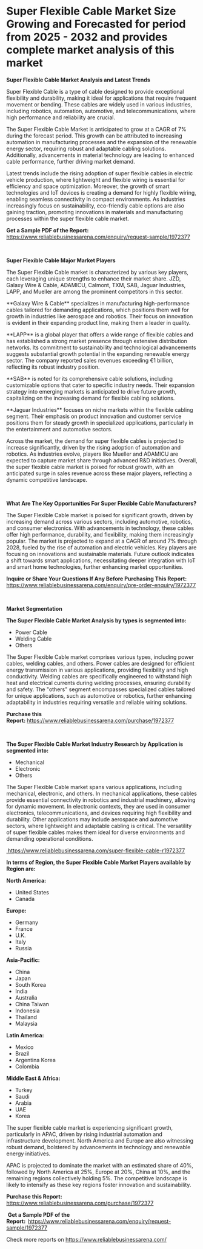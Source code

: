 <p><h1>Super Flexible Cable Market Size Growing and Forecasted for period from 2025 - 2032 and provides complete market analysis of this market</h1></p><p><strong>Super Flexible Cable Market Analysis and Latest Trends</strong></p>
<p><p>Super Flexible Cable is a type of cable designed to provide exceptional flexibility and durability, making it ideal for applications that require frequent movement or bending. These cables are widely used in various industries, including robotics, automation, automotive, and telecommunications, where high performance and reliability are crucial.</p><p>The Super Flexible Cable Market is anticipated to grow at a CAGR of 7% during the forecast period. This growth can be attributed to increasing automation in manufacturing processes and the expansion of the renewable energy sector, requiring robust and adaptable cabling solutions. Additionally, advancements in material technology are leading to enhanced cable performance, further driving market demand.</p><p>Latest trends include the rising adoption of super flexible cables in electric vehicle production, where lightweight and flexible wiring is essential for efficiency and space optimization. Moreover, the growth of smart technologies and IoT devices is creating a demand for highly flexible wiring, enabling seamless connectivity in compact environments. As industries increasingly focus on sustainability, eco-friendly cable options are also gaining traction, promoting innovations in materials and manufacturing processes within the super flexible cable market.</p></p>
<p><strong>Get a Sample PDF of the Report:&nbsp;</strong> <a href="https://www.reliablebusinessarena.com/enquiry/request-sample/1972377?utm_campaign=2342&utm_medium=2&utm_source=Github&utm_content=ia&utm_term=13022025&utm_id=super-flexible-cable">https://www.reliablebusinessarena.com/enquiry/request-sample/1972377</a></p>
<p>&nbsp;</p>
<p><strong>Super Flexible Cable Major Market Players</strong></p>
<p><p>The Super Flexible Cable market is characterized by various key players, each leveraging unique strengths to enhance their market share. JZD, Galaxy Wire & Cable, ADAMICU, Calmont, TXM, SAB, Jaguar Industries, LAPP, and Mueller are among the prominent competitors in this sector.</p><p>**Galaxy Wire & Cable** specializes in manufacturing high-performance cables tailored for demanding applications, which positions them well for growth in industries like aerospace and robotics. Their focus on innovation is evident in their expanding product line, making them a leader in quality.</p><p>**LAPP** is a global player that offers a wide range of flexible cables and has established a strong market presence through extensive distribution networks. Its commitment to sustainability and technological advancements suggests substantial growth potential in the expanding renewable energy sector. The company reported sales revenues exceeding €1 billion, reflecting its robust industry position.</p><p>**SAB** is noted for its comprehensive cable solutions, including customizable options that cater to specific industry needs. Their expansion strategy into emerging markets is anticipated to drive future growth, capitalizing on the increasing demand for flexible cabling solutions.</p><p>**Jaguar Industries** focuses on niche markets within the flexible cabling segment. Their emphasis on product innovation and customer service positions them for steady growth in specialized applications, particularly in the entertainment and automotive sectors.</p><p>Across the market, the demand for super flexible cables is projected to increase significantly, driven by the rising adoption of automation and robotics. As industries evolve, players like Mueller and ADAMICU are expected to capture market share through advanced R&D initiatives. Overall, the super flexible cable market is poised for robust growth, with an anticipated surge in sales revenue across these major players, reflecting a dynamic competitive landscape.</p></p>
<p>&nbsp;</p>
<p><strong>What Are The Key Opportunities For Super Flexible Cable Manufacturers?</strong></p>
<p><p>The Super Flexible Cable market is poised for significant growth, driven by increasing demand across various sectors, including automotive, robotics, and consumer electronics. With advancements in technology, these cables offer high performance, durability, and flexibility, making them increasingly popular. The market is projected to expand at a CAGR of around 7% through 2028, fueled by the rise of automation and electric vehicles. Key players are focusing on innovations and sustainable materials. Future outlook indicates a shift towards smart applications, necessitating deeper integration with IoT and smart home technologies, further enhancing market opportunities.</p></p>
<p><strong>Inquire or Share Your Questions If Any Before Purchasing This Report:</strong> <a href="https://www.reliablebusinessarena.com/enquiry/pre-order-enquiry/1972377?utm_campaign=2342&utm_medium=2&utm_source=Github&utm_content=ia&utm_term=13022025&utm_id=super-flexible-cable">https://www.reliablebusinessarena.com/enquiry/pre-order-enquiry/1972377</a></p>
<p>&nbsp;</p>
<p><strong>Market Segmentation</strong></p>
<p><strong>The Super Flexible Cable Market Analysis by types is segmented into:</strong></p>
<p><ul><li>Power Cable</li><li>Welding Cable</li><li>Others</li></ul></p>
<p><p>The Super Flexible Cable market comprises various types, including power cables, welding cables, and others. Power cables are designed for efficient energy transmission in various applications, providing flexibility and high conductivity. Welding cables are specifically engineered to withstand high heat and electrical currents during welding processes, ensuring durability and safety. The "others" segment encompasses specialized cables tailored for unique applications, such as automotive or robotics, further enhancing adaptability in industries requiring versatile and reliable wiring solutions.</p></p>
<p><strong>Purchase this Report:&nbsp;</strong><a href="https://www.reliablebusinessarena.com/purchase/1972377?utm_campaign=2342&utm_medium=2&utm_source=Github&utm_content=ia&utm_term=13022025&utm_id=super-flexible-cable">https://www.reliablebusinessarena.com/purchase/1972377</a></p>
<p>&nbsp;</p>
<p><strong>The Super Flexible Cable Market Industry Research by Application is segmented into:</strong></p>
<p><ul><li>Mechanical</li><li>Electronic</li><li>Others</li></ul></p>
<p><p>The Super Flexible Cable market spans various applications, including mechanical, electronic, and others. In mechanical applications, these cables provide essential connectivity in robotics and industrial machinery, allowing for dynamic movement. In electronic contexts, they are used in consumer electronics, telecommunications, and devices requiring high flexibility and durability. Other applications may include aerospace and automotive sectors, where lightweight and adaptable cabling is critical. The versatility of super flexible cables makes them ideal for diverse environments and demanding operational conditions.</p></p>
<p><a href="https://www.reliablebusinessarena.com/super-flexible-cable-r1972377?utm_campaign=2342&utm_medium=2&utm_source=Github&utm_content=ia&utm_term=13022025&utm_id=super-flexible-cable">&nbsp;https://www.reliablebusinessarena.com/super-flexible-cable-r1972377</a></p>
<p><strong>In terms of Region, the Super Flexible Cable Market Players available by Region are:</strong></p>
<p>
    <p> <strong> North America: </strong>
        <ul>
            <li>United States</li>
            <li>Canada</li>
        </ul>
        </p> 
    <p> <strong> Europe: </strong>
        <ul>
            <li>Germany</li>
            <li>France</li>
            <li>U.K.</li>
            <li>Italy</li>
            <li>Russia</li>
        </ul>
        </p> 
    <p> <strong> Asia-Pacific: </strong>
        <ul>
            <li>China</li>
            <li>Japan</li>
            <li>South Korea</li>
            <li>India</li>
            <li>Australia</li>
            <li>China Taiwan</li>
            <li>Indonesia</li>
            <li>Thailand</li>
            <li>Malaysia</li>
        </ul>
        </p> 
    <p> <strong> Latin America: </strong>
        <ul>
            <li>Mexico</li>
            <li>Brazil</li>
            <li>Argentina Korea</li>
            <li>Colombia</li>
        </ul>
        </p> 
    <p> <strong> Middle East & Africa: </strong>
        <ul>
            <li>Turkey</li>
            <li>Saudi</li>
            <li>Arabia</li>
            <li>UAE</li>
            <li>Korea</li>
        </ul>
    </p>
    </p>
<p><p>The super flexible cable market is experiencing significant growth, particularly in APAC, driven by rising industrial automation and infrastructure development. North America and Europe are also witnessing robust demand, bolstered by advancements in technology and renewable energy initiatives. </p><p>APAC is projected to dominate the market with an estimated share of 40%, followed by North America at 25%, Europe at 20%, China at 10%, and the remaining regions collectively holding 5%. The competitive landscape is likely to intensify as these key regions foster innovation and sustainability.</p></p>
<p><strong>Purchase this Report: </strong><a href="https://www.reliablebusinessarena.com/purchase/1972377?utm_campaign=2342&utm_medium=2&utm_source=Github&utm_content=ia&utm_term=13022025&utm_id=super-flexible-cable">https://www.reliablebusinessarena.com/purchase/1972377</a></p>
<p>&nbsp;<strong>Get a Sample PDF of the Report:&nbsp;&nbsp;</strong><a href="https://www.reliablebusinessarena.com/enquiry/request-sample/1972377?utm_campaign=2342&utm_medium=2&utm_source=Github&utm_content=ia&utm_term=13022025&utm_id=super-flexible-cable">https://www.reliablebusinessarena.com/enquiry/request-sample/1972377</a></p>
<p><strong></strong></p>
<p>Check more reports on <a href="https://www.reliablebusinessarena.com/?utm_campaign=2342&utm_medium=2&utm_source=Github&utm_content=ia&utm_term=13022025&utm_id=super-flexible-cable">https://www.reliablebusinessarena.com/</a></p>